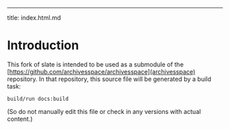 ---
title: index.html.md

# Introduction

This fork of slate is intended to be used as a submodule of the [https://github.com/archivesspace/archivesspace](archivesspace) repository.
In that repository, this source file will be generated by a build task:

`build/run docs:build`

(So do not manually edit this file or check in any versions with actual content.)
